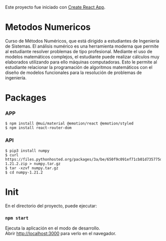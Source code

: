 Este proyecto fue iniciado con [Create React App](https://github.com/facebook/create-react-app).

# Metodos Numericos

Curso de Métodos Numéricos, que está dirigido a estudiantes de Ingeniería de Sistemas. El análisis numérico es una herramienta moderna que permite al estudiante resolver problemas de tipo profesional.   Mediante el uso de modelos matemáticos complejos, el estudiante puede realizar cálculos muy elaborados utilizando para ello máquinas computadoras.  Esto le permite al estudiante relacionar la programación de algoritmos matemáticos con el diseño de modelos funcionales para la resolución de problemas de ingeniería.

# Packages

### APP

```
$ npm install @mui/material @emotion/react @emotion/styled
$ npm install react-router-dom
```

### API

```
$ pip3 install numpy 
$ curl https://files.pythonhosted.org/packages/3a/be/650f9c091ef71cb01d735775d554e068752d3ff63d7943b26316dc401749/numpy-1.21.2.zip > numpy.tar.gz
$ tar -xzvf numpy.tar.gz
$ cd numpy-1.21.2
```
# Init

En el directorio del proyecto, puede ejecutar:

### `npm start`

Ejecuta la aplicación en el modo de desarrollo.<br />
Abrir [http://localhost:3000](http://localhost:3000) para verlo en el navegador.
